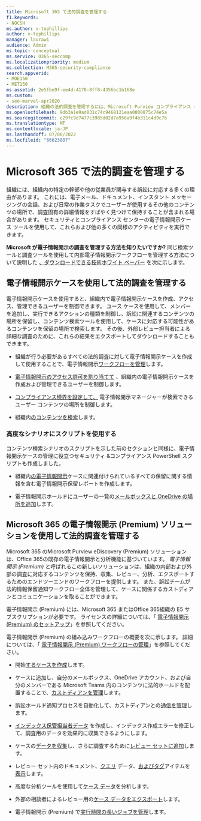 ```yaml
---
title: Microsoft 365 で法的調査を管理する
f1.keywords:
- NOCSH
ms.author: v-tophillips
author: v-tophillips
manager: laurawi
audience: Admin
ms.topic: conceptual
ms.service: O365-seccomp
ms.localizationpriority: medium
ms.collection: M365-security-compliance
search.appverid:
- MOE150
- MET150
ms.assetid: 2e5fbe9f-ee4d-4178-8ff8-4356bc1b168e
ms.custom:
- seo-marvel-apr2020
description: 組織の法的調査を管理するには、Microsoft Purview コンプライアンス ポータルの電子情報開示ケースを使用します。
ms.openlocfilehash: 9db3a1e9ad831c74c9468121eaa0800875c74e5a
ms.sourcegitcommit: c29fc9d7477c3985d02d7a956a9f4b311c4d9c76
ms.translationtype: MT
ms.contentlocale: ja-JP
ms.lasthandoff: 07/06/2022
ms.locfileid: "66623807"
---
```

# <a name="manage-legal-investigations-in-microsoft-365"></a>Microsoft 365 で法的調査を管理する

組織には、組織内の特定の幹部や他の従業員が関与する訴訟に対応する多くの理由があります。 これには、電子メール、ドキュメント、インスタント メッセージングの会話、および日常の作業タスクでユーザーが使用するその他のコンテンツの場所で、調査固有の詳細情報をすばやく見つけて保持することが含まれる場合があります。 セキュリティとコンプライアンス センターの電子情報開示ケース ツールを使用して、これらおよび他の多くの同様のアクティビティを実行できます。
  
**Microsoft が電子情報開示の調査を管理する方法を知りたいですか?** 同じ検索ツールと調査ツールを使用して内部電子情報開示ワークフローを管理する方法について説明した [、ダウンロードできる技術ホワイト ペーパー](https://go.microsoft.com/fwlink/?linkid=852161) を次に示します。

## <a name="manage-legal-investigations-with-ediscovery-cases"></a>電子情報開示ケースを使用して法的調査を管理する

電子情報開示ケースを使用すると、組織内で電子情報開示ケースを作成、アクセス、管理できるユーザーを制御できます。 ユース ケースを使用して、メンバーを追加し、実行できるアクションの種類を制御し、訴訟に関連するコンテンツの場所を保留し、コンテンツ検索ツールを使用して、ケースに対応する可能性があるコンテンツを保留の場所で検索します。 その後、外部レビュー担当者による詳細な調査のために、これらの結果をエクスポートしてダウンロードすることもできます。
  
- 組織が行う必要があるすべての法的調査に対して電子情報開示ケースを作成して使用することで、電子情報開示[ワークフローを管理](./get-started-core-ediscovery.md)します。

- [電子情報開示のアクセス許可を割り当てて](assign-ediscovery-permissions.md) 、組織内の電子情報開示ケースを作成および管理できるユーザーを制御します。

- [コンプライアンス境界を設定して、](set-up-compliance-boundaries.md) 電子情報開示マネージャーが検索できるユーザー コンテンツの場所を制御します。

- 組織内[のコンテンツを検索](search-for-content.md)します。

### <a name="use-scripts-for-advanced-scenarios"></a>高度なシナリオにスクリプトを使用する

コンテンツ検索シナリオのスクリプトを示した前のセクションと同様に、電子情報開示ケースの管理に役立つセキュリティ &コンプライアンス PowerShell スクリプトも作成しました。
  
- 組織内[の電子情報開示](create-a-report-on-holds-in-ediscovery-cases.md)ケースに関連付けられているすべての保留に関する情報を含む電子情報開示保留レポートを作成します。

- 電子情報開示ホールドにユーザーの一覧の[メールボックスと OneDrive の場所を追加](use-a-script-to-add-users-to-a-hold-in-ediscovery.md)します。
  
## <a name="manage-legal-investigations-with-the-ediscovery-premium-solution-in-microsoft-365"></a>Microsoft 365 の電子情報開示 (Premium) ソリューションを使用して法的調査を管理する

Microsoft 365 のMicrosoft Purview eDiscovery (Premium) ソリューションは、Office 365の既存の電子情報開示と分析機能に基づいています。 *電子情報開示 (Premium)* と呼ばれるこの新しいソリューションは、組織の内部および外部の調査に対応するコンテンツを保持、収集、レビュー、分析、エクスポートするためのエンドツーエンドのワークフローを提供します。 また、訴訟チームが法的情報保留通知ワークフロー全体を管理して、ケースに関係するカストディアンとコミュニケーションを取ることができます。

電子情報開示 (Premium) には、Microsoft 365 またはOffice 365組織の E5 サブスクリプションが必要です。 ライセンスの詳細については、「 [電子情報開示 (Premium) のセットアップ](get-started-with-advanced-ediscovery.md#step-1-verify-and-assign-appropriate-licenses)」を参照してください。

電子情報開示 (Premium) の組み込みワークフローの概要を次に示します。 詳細については、「 [電子情報開示 (Premium) ワークフローの管理](create-and-manage-advanced-ediscoveryv2-case.md#manage-the-workflow)」を参照してください。

- 開始[するケースを作成](create-and-manage-advanced-ediscoveryv2-case.md#create-a-case)します。

- ケースに追加し、自分のメールボックス、OneDrive アカウント、および自分のメンバーである Microsoft Teams 内のコンテンツに法的ホールドを配置することで、[カストディアンを管理](managing-custodians.md)します。

- 訴訟ホールド通知プロセスを自動化して、カストディアンとの[通信を管理](managing-custodian-communications.md)します。

- [インデックス保管担当者データ](processing-data-for-case.md) を作成し、インデックス作成エラーを修正して、調査用のデータを効果的に収集できるようにします。

- ケースの[データを収集](collecting-data-for-ediscovery.md)し、さらに調査するために[レビュー セットに追加](collecting-data-for-ediscovery.md#add-search-results-to-a-review-set)します。

- レビュー セット内のドキュメント、[クエリ](review-set-search.md) データ、[およびタグ](tagging-documents.md)アイテムを[表示](view-documents-in-review-set.md)します。

- 高度な分析ツールを使用して[ケース データ](analyzing-data-in-review-set.md)を分析します。

- 外部の相談者によるレビュー用の[ケース データをエクスポート](exporting-data-ediscover20.md)します。

- 電子情報開示 (Premium) で[実行時間の長いジョブを管理](managing-jobs-ediscovery20.md)します。